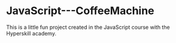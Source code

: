 # JavaScript---CoffeeMachine
This is a little fun project created in the JavaScript course with the Hyperskill academy.
